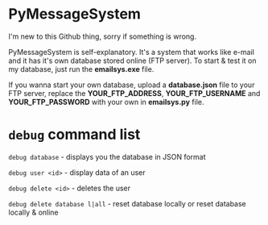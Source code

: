 # PyMessageSystem

I'm new to this Github thing, sorry if something is wrong.

PyMessageSystem is self-explanatory. 
It's a system that works like e-mail and it has it's own database stored online (FTP server).
To start & test it on my database, just run the **emailsys.exe** file.

If you wanna start your own database, upload a **database.json** file to your FTP server, replace the **YOUR_FTP_ADDRESS**, **YOUR_FTP_USERNAME** and **YOUR_FTP_PASSWORD** with your own in **emailsys.py** file.

# `debug` command list
`debug database` - displays you the database in JSON format

`debug user <id>` - display data of an user

`debug delete <id>` - deletes the user

`debug delete database l|all` - reset database locally or reset database locally & online
